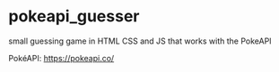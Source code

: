 # pokeapi_guesser
small guessing game in HTML CSS and JS that works with the PokeAPI


PokéAPI: https://pokeapi.co/
